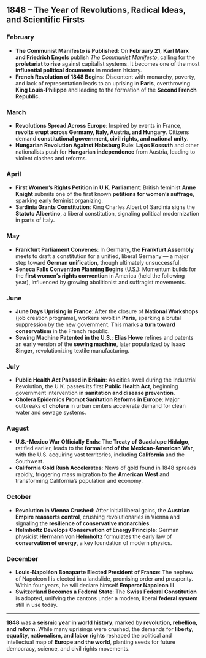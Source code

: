 ## **1848 – The Year of Revolutions, Radical Ideas, and Scientific Firsts**

### **February**

* **The Communist Manifesto is Published**: On **February 21**, **Karl Marx and Friedrich Engels** publish *The Communist Manifesto*, calling for the **proletariat to rise** against capitalist systems. It becomes one of the most **influential political documents** in modern history.
* **French Revolution of 1848 Begins**: Discontent with monarchy, poverty, and lack of representation leads to an uprising in **Paris**, overthrowing **King Louis-Philippe** and leading to the formation of the **Second French Republic**.

### **March**

* **Revolutions Spread Across Europe**: Inspired by events in France, **revolts erupt across Germany, Italy, Austria, and Hungary**. Citizens demand **constitutional government, civil rights, and national unity**.
* **Hungarian Revolution Against Habsburg Rule**: **Lajos Kossuth** and other nationalists push for **Hungarian independence** from Austria, leading to violent clashes and reforms.

### **April**

* **First Women’s Rights Petition in U.K. Parliament**: British feminist **Anne Knight** submits one of the first known **petitions for women’s suffrage**, sparking early feminist organizing.
* **Sardinia Grants Constitution**: King Charles Albert of Sardinia signs the **Statuto Albertino**, a liberal constitution, signaling political modernization in parts of Italy.

### **May**

* **Frankfurt Parliament Convenes**: In Germany, the **Frankfurt Assembly** meets to draft a constitution for a unified, liberal Germany — a major step toward **German unification**, though ultimately unsuccessful.
* **Seneca Falls Convention Planning Begins** (U.S.): Momentum builds for the **first women’s rights convention** in America (held the following year), influenced by growing abolitionist and suffragist movements.

### **June**

* **June Days Uprising in France**: After the closure of **National Workshops** (job creation programs), workers revolt in **Paris**, sparking a brutal suppression by the new government. This marks a **turn toward conservatism** in the French republic.
* **Sewing Machine Patented in the U.S.**: **Elias Howe** refines and patents an early version of the **sewing machine**, later popularized by **Isaac Singer**, revolutionizing textile manufacturing.

### **July**

* **Public Health Act Passed in Britain**: As cities swell during the Industrial Revolution, the U.K. passes its first **Public Health Act**, beginning government intervention in **sanitation and disease prevention**.
* **Cholera Epidemics Prompt Sanitation Reforms in Europe**: Major outbreaks of **cholera** in urban centers accelerate demand for clean water and sewage systems.

### **August**

* **U.S.-Mexico War Officially Ends**: The **Treaty of Guadalupe Hidalgo**, ratified earlier, leads to the **formal end of the Mexican-American War**, with the U.S. acquiring vast territories, including **California** and the Southwest.
* **California Gold Rush Accelerates**: News of gold found in 1848 spreads rapidly, triggering mass migration to the **American West** and transforming California’s population and economy.

### **October**

* **Revolution in Vienna Crushed**: After initial liberal gains, the **Austrian Empire reasserts control**, crushing revolutionaries in Vienna and signaling the **resilience of conservative monarchies**.
* **Helmholtz Develops Conservation of Energy Principle**: German physicist **Hermann von Helmholtz** formulates the early law of **conservation of energy**, a key foundation of modern physics.

### **December**

* **Louis-Napoléon Bonaparte Elected President of France**: The nephew of Napoleon I is elected in a landslide, promising order and prosperity. Within four years, he will declare himself **Emperor Napoleon III**.
* **Switzerland Becomes a Federal State**: The **Swiss Federal Constitution** is adopted, unifying the cantons under a modern, liberal **federal system** still in use today.

---

**1848** was a **seismic year in world history**, marked by **revolution, rebellion, and reform**. While many uprisings were crushed, the demands for **liberty, equality, nationalism, and labor rights** reshaped the political and intellectual map of **Europe and the world**, planting seeds for future democracy, science, and civil rights movements.
